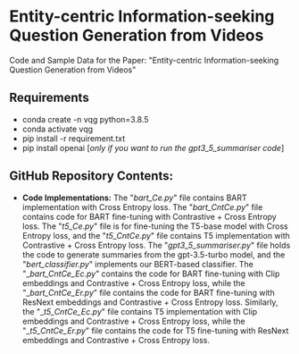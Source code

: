# Entity-centric Information-seeking Question Generation from Videos
Code and Sample Data for the Paper: "Entity-centric Information-seeking Question Generation from Videos"
## Requirements
- conda create -n vqg python=3.8.5
- conda activate vqg
- pip install -r requirement.txt
- pip install openai [_only if you want to run the gpt3_5_summariser code_]


## GitHub Repository Contents:
- **Code Implementations:** The "_bart_Ce.py_" file contains BART implementation with Cross Entropy loss.  The "_bart_CntCe.py_" file contains code for BART fine-tuning with Contrastive + Cross Entropy loss. The "_t5_Ce.py_" file is for fine-tuning the T5-base model with Cross Entropy loss, and the "_t5_CntCe.py_" file contains T5 implementation with Contrastive + Cross Entropy loss. The "_gpt3_5_summariser.py_" file holds the code to generate summaries from the gpt-3.5-turbo model, and the "_bert_classifier.py_" implements our BERT-based classifier. The "__bart_CntCe_Ec.py_" contains the code for BART fine-tuning with Clip embeddings and Contrastive + Cross Entropy loss, while the "__bart_CntCe_Er.py_" file contains the code for BART fine-tuning with ResNext embeddings and Contrastive + Cross Entropy loss. Similarly, the "__t5_CntCe_Ec.py_" file contains T5 implementation with Clip embeddings and Contrastive + Cross Entropy loss, while the "__t5_CntCe_Er.py_" file contains the code for T5 fine-tuning with ResNext embeddings and Contrastive + Cross Entropy loss.
